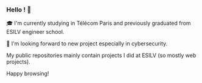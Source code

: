 ### Hello ! 👋

🎓️ I'm currently studying in Télécom Paris and previously graduated from ESILV engineer school.

🎯️ I'm looking forward to new project especially in cybersecurity.

My public repositories mainly contain projects I did at ESILV (so mostly web projects).

Happy browsing!


<!--
**blobfish974/blobfish974** is a ✨ _special_ ✨ repository because its `README.md` (this file) appears on your GitHub profile.

Here are some ideas to get you started:

- 🔭 I’m currently working on ...
- 🌱 I’m currently learning ...
- 👯 I’m looking to collaborate on ...
- 🤔 I’m looking for help with ...
- 💬 Ask me about ...
- 📫 How to reach me: ...
- 😄 Pronouns: ...
- ⚡ Fun fact: ...
-->
